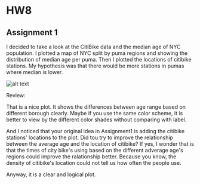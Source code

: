 # HW8 

## Assignment 1
I decided to take a look at the CitiBike data and the median age of NYC population. I plotted a map of NYC split by puma regions and showing the distribution of median age per puma. Then I plotted the locations of citibike stations. My hypothesis was that there would be more stations in pumas where median is lower.  

![alt text](map.png)

Review:

That is a nice plot. It shows the differences between age range based on different borough clearly. Maybe if you use the same color scheme, it is better to view by the different color shades without comparing with label.

And I noticed that your original idea in Assignment1 is adding the citibike stations' locations to the plot. Did tou try to improve the relationship between the average age and the location of citibike? If yes, I wonder that is that the times of city bike's using based on the different adverage age's regions could improve the ralationship better. Because you know, the density of citibike's location could not tell us how often the people use.

Anyway, it is a clear and logical plot.
